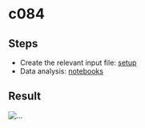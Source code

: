 # c084

## Steps
- Create the relevant input file: [setup](osm-data-setup/README.md)
- Data analysis: [notebooks](data-analysis-notebooks)

## Result
![...](data-analysis-notebooks/084_layers_full.png)
